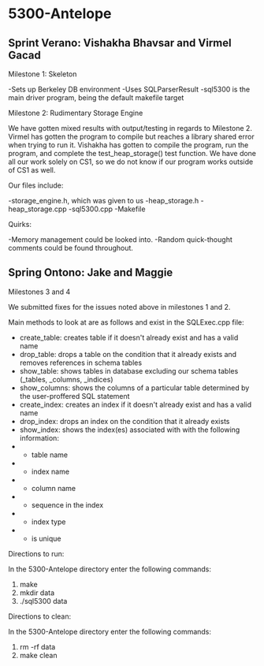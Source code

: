 # 5300-Antelope


## Sprint Verano: Vishakha Bhavsar and Virmel Gacad

Milestone 1: Skeleton

  -Sets up Berkeley DB environment
  -Uses SQLParserResult
  -sql5300 is the main driver program, being the default makefile target
  
  
  
Milestone 2: Rudimentary Storage Engine


  We have gotten mixed results with output/testing in regards to Milestone 2. Virmel has gotten the program to compile but
  reaches a library shared error when trying to run it. Vishakha has gotten to compile the program, run the program, and
  complete the test_heap_storage() test function. We have done all our work solely on CS1, so we do not know if our program works
  outside of CS1 as well.
  
  
  Our files include:
  
  -storage_engine.h, which was given to us
  -heap_storage.h
  -heap_storage.cpp
  -sql5300.cpp
  -Makefile
  
  
  Quirks:
  
  -Memory management could be looked into. 
  -Random quick-thought comments could be found throughout.
  
  
## Spring Ontono: Jake and Maggie
Milestones 3 and 4

We submitted fixes for the issues noted above in milestones 1 and 2.
  
Main methods to look at are as follows and exist in the SQLExec.cpp file:

 - create_table: creates table if it doesn't already exist and has a valid name
 - drop_table: drops a table on the condition that it already exists and removes  references in schema tables
 - show_table: shows tables  in database excluding our schema tables (_tables, _columns, _indices)
 - show_columns: shows the columns of a particular table determined by the user-proffered SQL statement
 - create_index: creates an index if it doesn't already exist and has a valid name
 - drop_index: drops an index on the condition that it already exists
 - show_index: shows the index(es) associated with with the following information:
 - - table name
 - - index name
 - - column name
 - - sequence in the index
 - - index type
 - - is unique
 
Directions to run:

In the 5300-Antelope directory enter the following commands:

1. make
2. mkdir data
3. ./sql5300 data
 
Directions to clean:

In the 5300-Antelope directory enter the following commands:

1. rm -rf data
2. make clean

